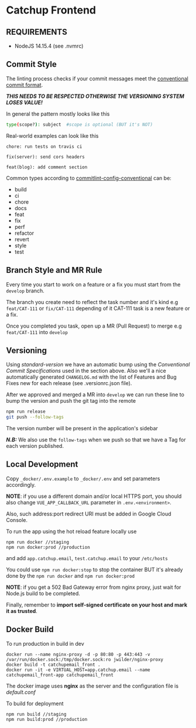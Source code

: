 # Catchup Frontend
## REQUIREMENTS
- NodeJS 14.15.4 (see .nvmrc)

## Commit Style
The linting process checks if your commit messages meet the [conventional commit format](https://conventionalcommits.org).

*__THIS NEEDS TO BE RESPECTED OTHERWISE THE VERSIONING SYSTEM LOSES VALUE!__*

In general the pattern mostly looks like this

```sh
type(scope?): subject  #scope is optional (BUT it's NOT)
```

Real-world examples can look like this

```
chore: run tests on travis ci
```

```
fix(server): send cors headers
```

```
feat(blog): add comment section
```

Common types according to [commitlint-config-conventional](https://github.com/conventional-changelog/commitlint/tree/master/%40commitlint/config-conventional#type-enum) can be:

- build
- ci
- chore
- docs
- feat
- fix
- perf
- refactor
- revert
- style
- test

## Branch Style and MR Rule
Every time you start to work on a feature or a fix you must start from the `develop` branch.

The branch you create need to reflect the task number and it's kind e.g `feat/CAT-111` or `fix/CAT-111` depending of it CAT-111 task is a new feature or a fix.

Once you completed you task, open up a MR (Pull Request) to merge e.g `feat/CAT-111` into `develop`

## Versioning
Using *standard-version* we have an automatic bump using the *Conventional Commit Specifications* used in the section above. Also we'll a nice automatically generated `CHANGELOG.md` with the list of Features and Bug Fixes new for each release (see .versionrc.json file).

After we approved and merged a MR into `develop` we can run these line to bump the version and push the git tag into the remote

```sh
npm run release
git push --follow-tags
```

The version number will be present in the application's sidebar

*__N.B:__* We also use the `follow-tags` when we push so that we have a Tag for each version published.

## Local Development
Copy `_docker/.env.example` to `_docker/.env` and set parameters accordingly.

**NOTE**: if you use a different domain and/or local HTTPS port, you should also change `VUE_APP_CALLBACK_URL` parameter in `.env.<environment>`.

Also, such address:port redirect URI must be added in Google Cloud Console.

To run the app using the hot reload feature locally use

```
npm run docker //staging
npm run docker:prod //production
```
and add `app.catchup.email`, `test.catchup.email` to your `/etc/hosts`

You could use `npm run docker:stop` to stop the container BUT it's already done by the `npm run docker` and `npm run docker:prod`

**NOTE**: if you get a 502 Bad Gateway error from nginx proxy, just wait for Node.js build to be completed.

Finally, remember to **import self-signed certificate on your host and mark it as trusted**.

## Docker Build

To run production in build in dev
```
docker run --name nginx-proxy -d -p 80:80 -p 443:443 -v /var/run/docker.sock:/tmp/docker.sock:ro jwilder/nginx-proxy
docker build -t catchupemail_front .
docker run -it -e VIRTUAL_HOST=app.catchup.email --name catchupemail_front-app catchupemail_front
```

The docker image uses **nginx** as the server and the configuration file is *default.conf*

To build for deployment
```
npm run build //staging
npm run build:prod //production
```
